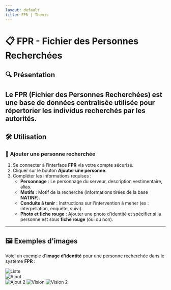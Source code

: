 ```yaml
---
layout: default
title: FPR | Themis
---
```


# 📋 **FPR** - Fichier des Personnes Recherchées  

## 🔍 **Présentation**  

Le **FPR** (Fichier des Personnes Recherchées) est une base de données centralisée utilisée pour répertorier les individus recherchés par les autorités.
---

## 🛠️ **Utilisation**  

### 📂 **Ajouter une personne recherchée**  
1. Se connecter à l’interface **FPR** via votre compte sécurisé.  
2. Cliquer sur le bouton **Ajouter une personne**.  
3. Compléter les informations requises :  
   - **Personnage** : Le personnage du serveur, description vestimentaire, alias.  
   - **Motifs** : Motif de la recherche (informations tirées de la base **NATINF**).  
   - **Conduite à tenir** : Instructions sur l'intervention à mener (ex : interpellation, enquête, suivi).  
   - **Photo et fiche rouge** : Ajouter une photo d'identité et spécifier si la personne est sous **fiche rouge** (oui ou non).  


---

## 🖼️ **Exemples d'images**  

Voici un exemple d'**image d'identité** pour une personne recherchée dans le système **FPR** :  

![Liste](https://i.imgur.com/nUaearS.png)  
![Ajout](https://i.imgur.com/AsUeIIu.png)  
![Ajout 2](https://i.imgur.com/iuWkFUj.png)
![Vision](https://i.imgur.com/c4H4aak.png)
![Vision 2](https://i.imgur.com/XZYWlca.png)


